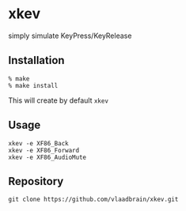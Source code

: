 xkev
====

simply simulate KeyPress/KeyRelease

Installation
------------

	% make
	% make install

This will create by default `xkev`

Usage
-----

	xkev -e XF86_Back
	xkev -e XF86_Forward
	xkev -e XF86_AudioMute

Repository
----------

	git clone https://github.com/vlaadbrain/xkev.git


